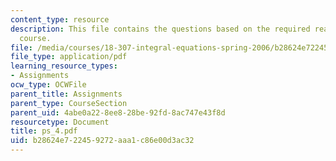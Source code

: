 ```yaml
---
content_type: resource
description: This file contains the questions based on the required reading for the
  course.
file: /media/courses/18-307-integral-equations-spring-2006/b28624e722459272aaa1c86e00d3ac32_ps_4.pdf
file_type: application/pdf
learning_resource_types:
- Assignments
ocw_type: OCWFile
parent_title: Assignments
parent_type: CourseSection
parent_uid: 4abe0a22-8ee8-28be-92fd-8ac747e43f8d
resourcetype: Document
title: ps_4.pdf
uid: b28624e7-2245-9272-aaa1-c86e00d3ac32
---
```

